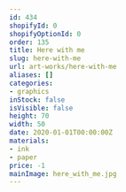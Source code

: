 ```yaml
---
id: 434
shopifyId: 0
shopifyOptionId: 0
order: 135
title: Here with me
slug: here-with-me
url: art-works/here-with-me
aliases: []
categories:
- graphics
inStock: false
isVisible: false
height: 70
width: 50
date: 2020-01-01T00:00:00Z
materials:
- ink
- paper
price: -1
mainImage: here_with_me.jpg
---
```

